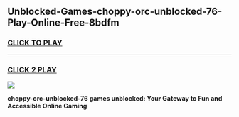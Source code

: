 
## Unblocked-Games-choppy-orc-unblocked-76-Play-Online-Free-8bdfm
<h3>
<a href="https://premium76.site?title=choppy-orc-unblocked-76&ref=26A">CLICK TO PLAY</a></h3>
<hr>

<h3>
<a href="https://premium76.site?title=choppy-orc-unblocked-76&ref=26A">CLICK 2 PLAY</a>
  
</h3>

<a href="https://premium76.site?title=choppy-orc-unblocked-76&ref=26A"><img src="https://clearcache.store/games.png"></a>


**choppy-orc-unblocked-76 games unblocked: Your Gateway to Fun and Accessible Online Gaming**
